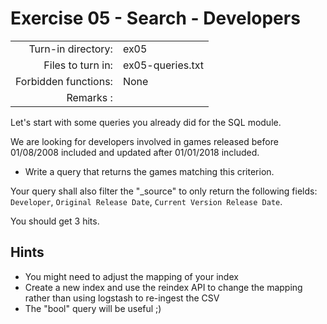 # Exercise 05 - Search - Developers

|  |  |
| ---: | :--- |
| Turn-in directory: | ex05 |
| Files to turn in: | ex05-queries.txt |
| Forbidden functions: | None |
| Remarks : |  |

Let's start with some queries you already did for the SQL module.

We are looking for developers involved in games released before 01/08/2008 included and updated after 01/01/2018 included.

* Write a query that returns the games matching this criterion.

Your query shall also filter the "\_source" to only return the following fields: `Developer`, `Original Release Date`, `Current Version Release Date`.

You should get 3 hits.

## Hints

* You might need to adjust the mapping of your index
* Create a new index and use the reindex API to change the mapping rather than using logstash to re-ingest the CSV
* The "bool" query will be useful ;\)  

